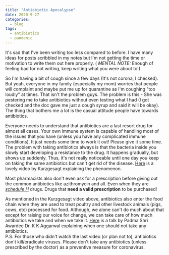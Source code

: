 ```yaml
---
title: "Antiobiotic Apocalypse"
date: 2020-9-27
categories:
  - blog
tags:
  - antibiotics
  - pandemic
---
```


It's sad that I've been writing too less compared to before. I have many ideas for posts scribbled in my notes but I'm not getting the time or motivation to write them out here properly. ( *MENTAL NOTE:* Enough of feeling bad for not writing, keep writing what you were about to!).

So I'm having a bit of cough since a few days (It's not corona, I checked). But yeah, everyone in my family (especially my mom) worries that people will complaint and maybe put me up for quarantine as I'm coughing "too loudly" at times. That isn't the problem guys. The problem is this - She was pestering me to take antibiotics without even testing what I had (I got checked and the doc gave me just a cough syrup and said it will be okay). The thing that bothers me a lot is the casual attitude people have towards antibiotics.

Everyone needs to understand that antibiotics are a last resort drug for almost all cases. Your own immune system is capable of handling most of the issues that you have (unless you have any complicated immune conditions). It just needs some time to work it out! Please give it some time. The problem with taking antibiotics always is that the bacteria inside you slowly start developing a resistance to the drug. It happens gradually, but shows up suddenly. Thus, it's not really noticeable until one day you keep on taking the same antibiotics but can't get rid of the disease. [Here](https://www.youtube.com/watch?v=xZbcwi7SfZE&ab_channel=Kurzgesagt%E2%80%93InaNutshell) is a lovely video by Kurzgesagt explaining the phenomenon.

Most pharmacists also don't even ask for a prescription before giving out the common antibiotics like azithromycin and all. Even when they are [*schedule H*](https://en.wikipedia.org/wiki/Schedule_H) drugs. Drugs that **need a valid prescription** to be purchased!

As mentioned in the Kurzgesagt video above, antibiotics also enter the food chain when they are used to treat poultry and other livestock animals (pigs, cows, etc) processed for food. Although, we alone can't do much about that except for raising our voice for change, we can take care of how much antibiotics we take and when we take it. [Here](https://www.youtube.com/watch?v=qSmqx8oA4H0&feature=youtu.be) is a talk by Padma Shri Awardee Dr. K K Aggarwal explaining when one should not take any antibiotics.  
P.S. For those who didn't watch the last video (or plan not to), antibiotics don't kill/eradicate viruses. Please don't take any antibiotics (unless prescribed by the doctor) as a preventive measure for coronavirus.
